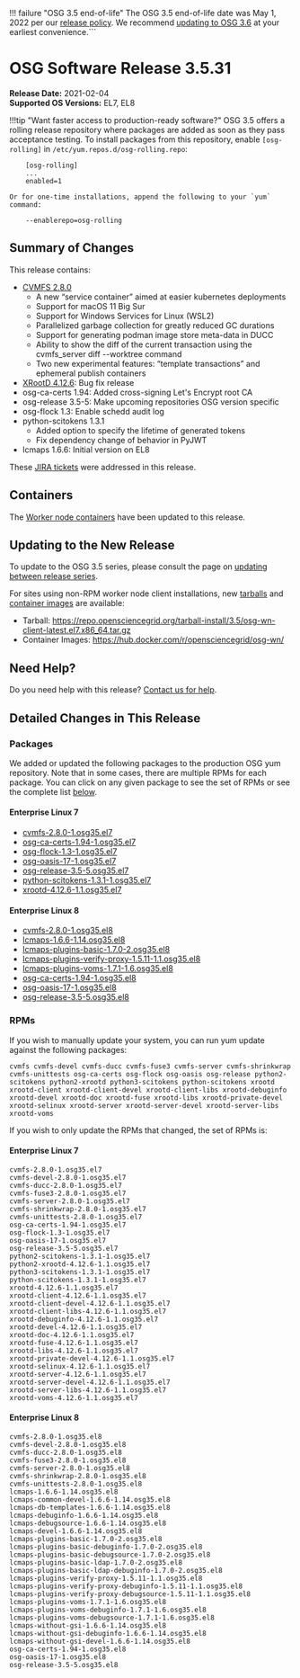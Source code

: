 !!! failure "OSG 3.5 end-of-life"
    The OSG 3.5 end-of-life date was May 1, 2022 per our
    [release policy](https://opensciencegrid.org/technology/policy/release-series/).
    We recommend
    [updating to OSG 3.6](https://opensciencegrid.org/docs/release/updating-to-osg-36/)
    at your earliest convenience.```

OSG Software Release 3.5.31
===========================

**Release Date:** 2021-02-04    
**Supported OS Versions:** EL7, EL8

!!!tip "Want faster access to production-ready software?"
    OSG 3.5 offers a rolling release repository where packages are added as soon as they pass acceptance testing.
    To install packages from this repository, enable `[osg-rolling]` in `/etc/yum.repos.d/osg-rolling.repo`:

        [osg-rolling]
        ...
        enabled=1

    Or for one-time installations, append the following to your `yum` command:

        --enablerepo=osg-rolling

Summary of Changes
------------------

This release contains:

-   [CVMFS 2.8.0](https://cvmfs.readthedocs.io/en/2.8/cpt-releasenotes.html)
    -   A new “service container” aimed at easier kubernetes deployments
    -   Support for macOS 11 Big Sur
    -   Support for Windows Services for Linux (WSL2)
    -   Parallelized garbage collection for greatly reduced GC durations
    -   Support for generating podman image store meta-data in DUCC
    -   Ability to show the diff of the current transaction using the cvmfs\_server diff --worktree command
    -   Two new experimental features: “template transactions” and ephemeral publish containers
-   [XRootD 4.12.6](https://github.com/xrootd/xrootd/blob/v4.12.6/docs/ReleaseNotes.txt): Bug fix release
-   osg-ca-certs 1.94: Added cross-signing Let's Encrypt root CA
-   osg-release 3.5-5: Make upcoming repositories OSG version specific
-   osg-flock 1.3: Enable schedd audit log
-   python-scitokens 1.3.1
    -   Added option to specify the lifetime of generated tokens
    -   Fix dependency change of behavior in PyJWT
-   lcmaps 1.6.6: Initial version on EL8

These
[JIRA tickets](https://opensciencegrid.atlassian.net/issues/?jql=project%20%3D%20SOFTWARE%20AND%20fixVersion%20in%20(3.5.31)%20ORDER%20BY%20priority%20DESC%2C%20key%20DESC)
were addressed in this release.

Containers
----------

The [Worker node containers](../../worker-node/using-wn-containers.md) have been updated to this release.


Updating to the New Release
---------------------------

To update to the OSG 3.5 series, please consult the page on
[updating between release series](../updating-to-osg-35.md).

For sites using non-RPM worker node client installations, new [tarballs](../../worker-node/install-wn-tarball.md) and
[container images](../../worker-node/using-wn-containers.md) are available:

- Tarball: <https://repo.opensciencegrid.org/tarball-install/3.5/osg-wn-client-latest.el7.x86_64.tar.gz>
- Container Images: <https://hub.docker.com/r/opensciencegrid/osg-wn/>

Need Help?
----------

Do you need help with this release? [Contact us for help](../../common/help.md).

Detailed Changes in This Release
--------------------------------

### Packages

We added or updated the following packages to the production OSG yum repository.
Note that in some cases, there are multiple RPMs for each package.
You can click on any given package to see the set of RPMs or see the complete list [below](#rpms).

#### Enterprise Linux 7

-   [cvmfs-2.8.0-1.osg35.el7](https://koji.chtc.wisc.edu/koji/search?match=glob&type=build&terms=cvmfs-2.8.0-1.osg35.el7)
-   [osg-ca-certs-1.94-1.osg35.el7](https://koji.chtc.wisc.edu/koji/search?match=glob&type=build&terms=osg-ca-certs-1.94-1.osg35.el7)
-   [osg-flock-1.3-1.osg35.el7](https://koji.chtc.wisc.edu/koji/search?match=glob&type=build&terms=osg-flock-1.3-1.osg35.el7)
-   [osg-oasis-17-1.osg35.el7](https://koji.chtc.wisc.edu/koji/search?match=glob&type=build&terms=osg-oasis-17-1.osg35.el7)
-   [osg-release-3.5-5.osg35.el7](https://koji.chtc.wisc.edu/koji/search?match=glob&type=build&terms=osg-release-3.5-5.osg35.el7)
-   [python-scitokens-1.3.1-1.osg35.el7](https://koji.chtc.wisc.edu/koji/search?match=glob&type=build&terms=python-scitokens-1.3.1-1.osg35.el7)
-   [xrootd-4.12.6-1.1.osg35.el7](https://koji.chtc.wisc.edu/koji/search?match=glob&type=build&terms=xrootd-4.12.6-1.1.osg35.el7)

#### Enterprise Linux 8

-   [cvmfs-2.8.0-1.osg35.el8](https://koji.chtc.wisc.edu/koji/search?match=glob&type=build&terms=cvmfs-2.8.0-1.osg35.el8)
-   [lcmaps-1.6.6-1.14.osg35.el8](https://koji.chtc.wisc.edu/koji/search?match=glob&type=build&terms=lcmaps-1.6.6-1.14.osg35.el8)
-   [lcmaps-plugins-basic-1.7.0-2.osg35.el8](https://koji.chtc.wisc.edu/koji/search?match=glob&type=build&terms=lcmaps-plugins-basic-1.7.0-2.osg35.el8)
-   [lcmaps-plugins-verify-proxy-1.5.11-1.1.osg35.el8](https://koji.chtc.wisc.edu/koji/search?match=glob&type=build&terms=lcmaps-plugins-verify-proxy-1.5.11-1.1.osg35.el8)
-   [lcmaps-plugins-voms-1.7.1-1.6.osg35.el8](https://koji.chtc.wisc.edu/koji/search?match=glob&type=build&terms=lcmaps-plugins-voms-1.7.1-1.6.osg35.el8)
-   [osg-ca-certs-1.94-1.osg35.el8](https://koji.chtc.wisc.edu/koji/search?match=glob&type=build&terms=osg-ca-certs-1.94-1.osg35.el8)
-   [osg-oasis-17-1.osg35.el8](https://koji.chtc.wisc.edu/koji/search?match=glob&type=build&terms=osg-oasis-17-1.osg35.el8)
-   [osg-release-3.5-5.osg35.el8](https://koji.chtc.wisc.edu/koji/search?match=glob&type=build&terms=osg-release-3.5-5.osg35.el8)

### RPMs

If you wish to manually update your system, you can run yum update against the following packages:

    cvmfs cvmfs-devel cvmfs-ducc cvmfs-fuse3 cvmfs-server cvmfs-shrinkwrap cvmfs-unittests osg-ca-certs osg-flock osg-oasis osg-release python2-scitokens python2-xrootd python3-scitokens python-scitokens xrootd xrootd-client xrootd-client-devel xrootd-client-libs xrootd-debuginfo xrootd-devel xrootd-doc xrootd-fuse xrootd-libs xrootd-private-devel xrootd-selinux xrootd-server xrootd-server-devel xrootd-server-libs xrootd-voms 

If you wish to only update the RPMs that changed, the set of RPMs is:

#### Enterprise Linux 7

``` file
cvmfs-2.8.0-1.osg35.el7
cvmfs-devel-2.8.0-1.osg35.el7
cvmfs-ducc-2.8.0-1.osg35.el7
cvmfs-fuse3-2.8.0-1.osg35.el7
cvmfs-server-2.8.0-1.osg35.el7
cvmfs-shrinkwrap-2.8.0-1.osg35.el7
cvmfs-unittests-2.8.0-1.osg35.el7
osg-ca-certs-1.94-1.osg35.el7
osg-flock-1.3-1.osg35.el7
osg-oasis-17-1.osg35.el7
osg-release-3.5-5.osg35.el7
python2-scitokens-1.3.1-1.osg35.el7
python2-xrootd-4.12.6-1.1.osg35.el7
python3-scitokens-1.3.1-1.osg35.el7
python-scitokens-1.3.1-1.osg35.el7
xrootd-4.12.6-1.1.osg35.el7
xrootd-client-4.12.6-1.1.osg35.el7
xrootd-client-devel-4.12.6-1.1.osg35.el7
xrootd-client-libs-4.12.6-1.1.osg35.el7
xrootd-debuginfo-4.12.6-1.1.osg35.el7
xrootd-devel-4.12.6-1.1.osg35.el7
xrootd-doc-4.12.6-1.1.osg35.el7
xrootd-fuse-4.12.6-1.1.osg35.el7
xrootd-libs-4.12.6-1.1.osg35.el7
xrootd-private-devel-4.12.6-1.1.osg35.el7
xrootd-selinux-4.12.6-1.1.osg35.el7
xrootd-server-4.12.6-1.1.osg35.el7
xrootd-server-devel-4.12.6-1.1.osg35.el7
xrootd-server-libs-4.12.6-1.1.osg35.el7
xrootd-voms-4.12.6-1.1.osg35.el7
```

#### Enterprise Linux 8

``` file
cvmfs-2.8.0-1.osg35.el8
cvmfs-devel-2.8.0-1.osg35.el8
cvmfs-ducc-2.8.0-1.osg35.el8
cvmfs-fuse3-2.8.0-1.osg35.el8
cvmfs-server-2.8.0-1.osg35.el8
cvmfs-shrinkwrap-2.8.0-1.osg35.el8
cvmfs-unittests-2.8.0-1.osg35.el8
lcmaps-1.6.6-1.14.osg35.el8
lcmaps-common-devel-1.6.6-1.14.osg35.el8
lcmaps-db-templates-1.6.6-1.14.osg35.el8
lcmaps-debuginfo-1.6.6-1.14.osg35.el8
lcmaps-debugsource-1.6.6-1.14.osg35.el8
lcmaps-devel-1.6.6-1.14.osg35.el8
lcmaps-plugins-basic-1.7.0-2.osg35.el8
lcmaps-plugins-basic-debuginfo-1.7.0-2.osg35.el8
lcmaps-plugins-basic-debugsource-1.7.0-2.osg35.el8
lcmaps-plugins-basic-ldap-1.7.0-2.osg35.el8
lcmaps-plugins-basic-ldap-debuginfo-1.7.0-2.osg35.el8
lcmaps-plugins-verify-proxy-1.5.11-1.1.osg35.el8
lcmaps-plugins-verify-proxy-debuginfo-1.5.11-1.1.osg35.el8
lcmaps-plugins-verify-proxy-debugsource-1.5.11-1.1.osg35.el8
lcmaps-plugins-voms-1.7.1-1.6.osg35.el8
lcmaps-plugins-voms-debuginfo-1.7.1-1.6.osg35.el8
lcmaps-plugins-voms-debugsource-1.7.1-1.6.osg35.el8
lcmaps-without-gsi-1.6.6-1.14.osg35.el8
lcmaps-without-gsi-debuginfo-1.6.6-1.14.osg35.el8
lcmaps-without-gsi-devel-1.6.6-1.14.osg35.el8
osg-ca-certs-1.94-1.osg35.el8
osg-oasis-17-1.osg35.el8
osg-release-3.5-5.osg35.el8
```
